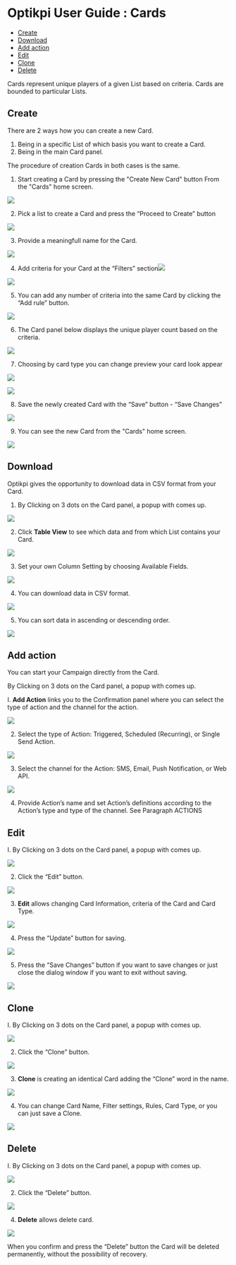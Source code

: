 # Optikpi User Guide : Cards

* [Create](optikpi-user-guide-cards.md#Cards-Create)
* [Download](optikpi-user-guide-cards.md#Cards-Download)
* [Add action](optikpi-user-guide-cards.md#Cards-Addaction)
* [Edit](optikpi-user-guide-cards.md#Cards-Edit)
* [Clone](optikpi-user-guide-cards.md#Cards-Clone)
* [Delete](optikpi-user-guide-cards.md#Cards-Delete)

Cards represent unique players of a given List based on criteria. Cards are bounded to particular Lists.

## Create <a id="Cards-Create"></a>

There are 2 ways how you can create a new Card.

1. Being in a specific List of which basis you want to create a Card.
2. Being in the main Card panel.

The procedure of creation Cards in both cases is the same.

1. Start creating a Card by pressing the "Create New Card" button From the "Cards" home screen.

![](.gitbook/assets/271941670.jpg)

 2. Pick a list to create a Card and press the “Proceed to Create” button

![](.gitbook/assets/271941676.jpg)

3. Provide a meaningfull name for the Card.

![](.gitbook/assets/271941682.jpg)

4. Add criteria for your Card at the “Filters” section![](.gitbook/assets/271941694.jpg)

![](.gitbook/assets/271941688.jpg)

5. You can add any number of criteria into the same Card by clicking the “Add rule” button.

![](.gitbook/assets/271941700.jpg)

6. The Card panel below displays the unique player count based on the criteria.

![](.gitbook/assets/271941706.jpg)

7. Choosing by card type you can change preview your card look appear

![](.gitbook/assets/271941712.jpg)

![](.gitbook/assets/271941718.jpg)

8. Save the newly created Card with the “Save” button - “Save Changes”

![](.gitbook/assets/271941724.jpg)

9. You can see the new Card from the "Cards" home screen.

![](.gitbook/assets/272039945.jpg)

## Download <a id="Cards-Download"></a>

Optikpi gives the opportunity to download data in CSV format from your Card.

1. By Clicking on 3 dots on the Card panel, a popup with comes up.

![](.gitbook/assets/271941736.jpg)

2. Click **Table View** to see which data and from which List contains your Card.

![](.gitbook/assets/271941742.jpg)

3. Set your own Column Setting by choosing Available Fields.

![](.gitbook/assets/271941748.jpg)

4. You can download data in CSV format.

![](.gitbook/assets/271941754.jpg)

5. You can sort data in ascending or descending order.

![](.gitbook/assets/271941760.jpg)

## Add action <a id="Cards-Addaction"></a>

You can start your Campaign directly from the Card.

By Clicking on 3 dots on the Card panel, a popup with comes up.

I. **Add Action** links you to the Confirmation panel where you can select the type of action and the channel for the action.

![](.gitbook/assets/271515831.jpg)

2. Select the type of Action: Triggered, Scheduled \(Recurring\), or Single Send Action.

![](.gitbook/assets/271515837.jpg)

3. Select the channel for the Action: SMS, Email, Push Notification, or Web API.

![](.gitbook/assets/271515843.jpg)

4. Provide Action’s name and set Action’s definitions according to the Action’s type and type of the channel. See Paragraph ACTIONS

## Edit <a id="Cards-Edit"></a>

I. By Clicking on 3 dots on the Card panel, a popup with comes up.

![](.gitbook/assets/296419336.jpg)

2. Click the “Edit” button.

![](.gitbook/assets/296845315.jpg)

3. **Edit** allows changing Card Information, criteria of the Card and Card Type.

![](.gitbook/assets/271286412.jpg)

4. Press the “Update” button for saving.

![](.gitbook/assets/297172993.jpg)

5. Press the “Save Changes” button if you want to save changes or just close the dialog window if you want to exit without saving.

![](.gitbook/assets/296419344.jpg)

## Clone <a id="Cards-Clone"></a>

I. By Clicking on 3 dots on the Card panel, a popup with comes up.

![](.gitbook/assets/296419336.jpg)

2. Click the “Clone” button.

![](.gitbook/assets/296452113.jpg)

3. **Clone** is creating an identical Card adding the “Clone” word in the name.

![](.gitbook/assets/271482920.jpg)

4. You can change Card Name, Filter settings, Rules, Card Type, or you can just save a Clone.

![](.gitbook/assets/297172999.jpg)

## Delete <a id="Cards-Delete"></a>

I. By Clicking on 3 dots on the Card panel, a popup with comes up.

![](.gitbook/assets/296419336.jpg)

2. Click the “Delete” button.

![](.gitbook/assets/296321042.jpg)

4. **Delete** allows delete card.

![](.gitbook/assets/271450169.jpg)

 When you confirm and press the “Delete” button the Card will be deleted permanently, without the possibility of recovery.

